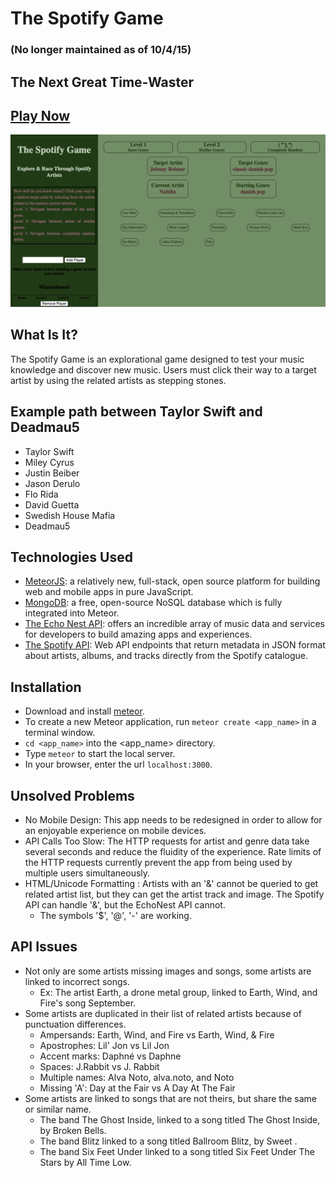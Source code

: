 # The Spotify Game
### (No longer maintained as of 10/4/15)
## The Next Great Time-Waster

## [Play Now](http://google.com/)

![The Game](/screenshots/screenshot.png?raw=true)


## What Is It?
The Spotify Game is an explorational game designed to test your music knowledge and discover new music. Users must click their way to a target artist by using the related artists as stepping stones.

## Example path between Taylor Swift and Deadmau5
- Taylor Swift
- Miley Cyrus
- Justin Beiber
- Jason Derulo
- Flo Rida
- David Guetta
- Swedish House Mafia
- Deadmau5

## Technologies Used
- [MeteorJS](http://www.meteor.com/): a relatively new, full-stack, open source platform for building web and mobile apps in pure JavaScript.
- [MongoDB](http://www.mongodb.org/): a free, open-source NoSQL database which is fully integrated into Meteor.
- [The Echo Nest API](http://developer.echonest.com/): offers an incredible array of music data and services for developers to build amazing apps and experiences.
- [The Spotify API](http://developer.spotify.com/web-api/): Web API endpoints that return metadata in JSON format about artists, albums, and tracks directly from the Spotify catalogue.


## Installation
- Download and install [meteor](https://www.meteor.com/).
- To create a new Meteor application, run `meteor create <app_name>` in a terminal window.
- `cd <app_name>` into the <app_name> directory.
- Type `meteor` to start the local server.
- In your browser, enter the url `localhost:3000`.


## Unsolved Problems
- No Mobile Design: This app needs to be redesigned in order to allow for an enjoyable experience on mobile devices.
- API Calls Too Slow: The HTTP requests for artist and genre data take several seconds and reduce the fluidity of the experience. Rate limits of the HTTP requests currently prevent the app from being used by multiple users simultaneously.
- HTML/Unicode Formatting : Artists with an '&' cannot be queried to get related artist list, but they can get the artist track and image. The Spotify API can handle '&', but the EchoNest API cannot.
  - The symbols '$', '@', '-' are working.

## API Issues
- Not only are some artists missing images and songs, some artists are linked to incorrect songs.
  - Ex: The artist Earth, a drone metal group, linked to Earth, Wind, and Fire's song September.
- Some artists are duplicated in their list of related artists because of punctuation differences.
  - Ampersands: Earth, Wind, and Fire vs Earth, Wind, & Fire
  - Apostrophes: Lil' Jon vs Lil Jon
  - Accent marks: Daphné vs Daphne
  - Spaces: J.Rabbit vs J. Rabbit
  - Multiple names: Alva Noto, alva.noto, and Noto
  - Missing 'A': Day at the Fair vs A Day At The Fair
- Some artists are linked to songs that are not theirs, but share the same or similar name.
  - The band The Ghost Inside, linked to a song titled The Ghost Inside, by Broken Bells.
  - The band Blitz linked to a song titled Ballroom Blitz, by Sweet .
  - The band Six Feet Under linked to a song titled Six Feet Under The Stars by All Time Low.
